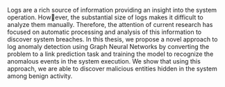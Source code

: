 Logs are a rich source of information providing an insight into the system operation. However, the substantial size of logs makes it difficult to analyze them manually. Therefore, the attention of current research has focused on automatic processing and analysis of this information to discover system breaches. In this thesis, we propose a novel approach to log anomaly detection using Graph Neural Networks by converting the problem to a link prediction task and training the model to recognize the anomalous events in the system execution. We show that using this approach, we are able to discover malicious entities hidden in the system among benign activity.
